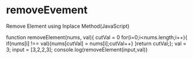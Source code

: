 # removeEvement
Remove Element using Inplace Method(JavaScript)

function removeElement(nums, val){
 cutVal = 0
 for(i=0;i<nums.length;i++){
  if(nums[i] !== val){nums[cutVal] = nums[i];cutVal++}
 }return cutVal;}; val = 3; input = [3,2,2,3];
 console.log(removeElement(input,val))

